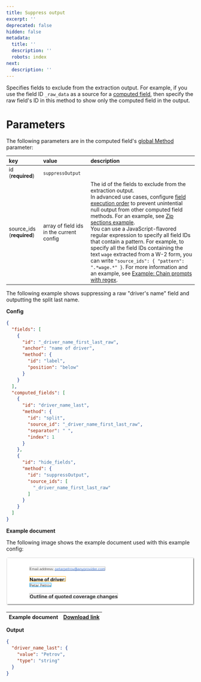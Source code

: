 ```yaml
---
title: Suppress output
excerpt: ''
deprecated: false
hidden: false
metadata:
  title: ''
  description: ''
  robots: index
next:
  description: ''
---
```

Specifies fields to exclude from the extraction output. For example, if you use the field ID `_raw_data` as a source for a [computed field](doc:computed-field-methods), then specify the raw field's ID in this method to show only the computed field in the output.

Parameters
====

The following parameters are in the computed field's [global Method](doc:computed-field-methods#parameters) parameter: 

| key                       | value                                    | description                                                  |
| :------------------------ | :--------------------------------------- | :----------------------------------------------------------- |
| id (**required**)         | `suppressOutput`                         |                                                              |
| source_ids (**required**) | array of field ids in the current config | The id of the fields to exclude from the extraction output.<br/> In advanced use cases, configure [field execution order](doc:field-order) to prevent unintential null output from other computed field methods. For an example, see [Zip sections example](doc:sections-example-zip).<br/>You can use a JavaScript-flavored regular expression to specify all field IDs that contain a pattern.  For example,  to specify all the field IDs containing the text `wage` extracted from a W-2 form, you can write  `"source_ids": { "pattern": ".*wage.*" }`. For more information and an example, see [Example: Chain prompts with regex](doc:query-group#example-chain-prompts-with-regex). |

The following example shows suppressing a raw "driver's name" field and outputting the split last name. 

**Config**

```json
{
  "fields": [
    {
      "id": "_driver_name_first_last_raw",
      "anchor": "name of driver",
      "method": {
        "id": "label",
        "position": "below"
      }
    }
  ],
  "computed_fields": [
    {
      "id": "driver_name_last",
      "method": {
        "id": "split",
        "source_id": "_driver_name_first_last_raw",
        "separator": " ",
        "index": 1
      }
    },
    {
      "id": "hide_fields",
      "method": {
        "id": "suppressOutput",
        "source_ids": [
          "_driver_name_first_last_raw"
        ]
      }
    }
  ]
}
```

**Example document**

The following image shows the example document used with this example config:

![Click to enlarge](https://raw.githubusercontent.com/sensible-hq/sensible-docs/main/readme-sync/assets/v0/images/final/suppress_output.png)

| Example document | [Download link](https://raw.githubusercontent.com/sensible-hq/sensible-docs/main/readme-sync/assets/v0/pdfs/suppress_output.pdf) |
| ----------- | ------------------------------------------------------------ |

**Output**

```json
{
  "driver_name_last": {
    "value": "Petrov",
    "type": "string"
  }
}
```